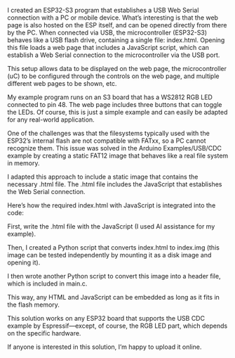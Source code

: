 I created an ESP32-S3 program that establishes a USB Web Serial connection with a PC or mobile device. What’s interesting is that the web page is also hosted on the ESP itself, and can be opened directly from there by the PC. When connected via USB, the microcontroller (ESP32-S3) behaves like a USB flash drive, containing a single file: index.html. Opening this file loads a web page that includes a JavaScript script, which can establish a Web Serial connection to the microcontroller via the USB port.

This setup allows data to be displayed on the web page, the microcontroller (uC) to be configured through the controls on the web page, and multiple different web pages to be shown, etc.

My example program runs on an S3 board that has a WS2812 RGB LED connected to pin 48. The web page includes three buttons that can toggle the LEDs. Of course, this is just a simple example and can easily be adapted for any real-world application.

One of the challenges was that the filesystems typically used with the ESP32’s internal flash are not compatible with FATxx, so a PC cannot recognize them. This issue was solved in the Arduino Examples/USB/CDC example by creating a static FAT12 image that behaves like a real file system in memory.

I adapted this approach to include a static image that contains the necessary .html file. The .html file includes the JavaScript that establishes the Web Serial connection.

Here’s how the required index.html with JavaScript is integrated into the code:

First, write the .html file with the JavaScript (I used AI assistance for my example).

Then, I created a Python script that converts index.html to index.img (this image can be tested independently by mounting it as a disk image and opening it).

I then wrote another Python script to convert this image into a header file, which is included in main.c.

This way, any HTML and JavaScript can be embedded as long as it fits in the flash memory.

This solution works on any ESP32 board that supports the USB CDC example by Espressif—except, of course, the RGB LED part, which depends on the specific hardware.

If anyone is interested in this solution, I’m happy to upload it online.
